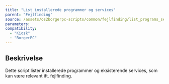 ```yaml
---
title: "List installerede programmer og services"
parent: "Fejlfinding"
source: /assets/os2borgerpc-scripts/common/fejlfinding/list_programs_services.sh
parameters:
compatibility:
  - "Kiosk"
  - "BorgerPC"
---
```


## Beskrivelse
Dette script lister installerede programmer og eksisterende services, som kan være relevant ift. fejlfinding.
